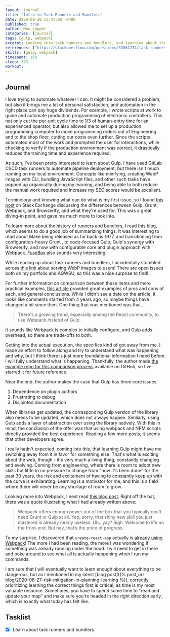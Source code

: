 ```yaml
---
layout: journal
title: "Intro to Task Runners and Bundlers"
date: 2020-08-30 13:47:08 -0400
published: true
author: Max Lepper
categories: [journal]
tags: [gulp, webpack]
excerpt: Looking into task runners and bundlers, and learning about the history and application of Grunt, Gulp, Browserify, and Webpack.
references: ["https://stackoverflow.com/questions/33561272/task-runners-gulp-grunt-etc-and-bundlers-webpack-browserify-why-use-toge/33574602#33574602","https://survivejs.com/webpack/appendices/comparison/","https://css-tricks.com/using-webp-images/#using-webp-in-html","https://www.toptal.com/front-end/webpack-browserify-gulp-which-is-better","https://medium.com/@housecor/browserify-vs-webpack-b3d7ca08a0a9","https://www.npmjs.com/package/fuse-box","https://github.com/ericgrosse/task-runner-bundler-comparison","https://stackoverflow.com/questions/48395804/where-is-create-react-app-webpack-config-and-files"]
skills: [gulp, webpack]
timespent: 160
sleep: 375
workout: 
---
```


## Journal

I love trying to automate whatever I can. It might be considered a problem, but also it brings me a lot of personal satisfaction, and automation in the right place can pay huge dividends. For example, I wrote scripts at work to guide and automate production programming of electronic controllers. This not only cut the per-unit cycle time to 1/3 of human-entry time for an experienced operator, but also allowed me to set up a production programming computer to move programming orders out of Engineering and to the shop floor, cutting our costs even further. Since the scripts automated most of the work and prompted the user for interactions, while checking to verify if the production environment was correct, it drastically reduces the training time and experience required.

As such, I've been pretty interested to learn about Gulp. I have used GitLab CI/CD task runners to automate pipeline deployment, but there isn't much running on my local environment. Concepts like minifying, creating WebP images with CLI, bundling JavaScript files, and other such tasks have popped up organically during my learning, and being able to both reduce the manual work required and increase my SEO scores would be excellent.

Terminology and knowing what can do what is my first issue, so I found [this post]({{page.references[0]}}) on Stack Exchange discussing the differences between Gulp, Grunt, Webpack, and Browserify, and what they're used for. This was a great diving-in point, and gave me much more to look into.

To learn more about the history of runners and bundlers, I read [this blog]({{page.references[1]}}), which seems to do a good job of summarizing things. It was interesting to read about Make being released as far back as 1977, and transitioning from configuration-heavy Grunt , to code-focused Gulp, Gulp's synergy with Browserify, and now with configurable core and plugin approach with Webpack. [FuseBox]({{page.references[5]}}) also sounds very interesting!

While reading up about task runners and bundlers, I accidentally stumbled across [this link]({{page.references[2]}}) about serving WebP images to users! There are open issues both on my portfolio and AGWSU, so this was a nice surprise to find!

For further information on comparison between these items and more practical examples, [this article]({{page.references[3]}}) provided great examples of pros and cons of each, and general conclusions. While I didn't see a date on the article, it looks like comments started from 4 years ago, so maybe things have changed a bit since then. One thing that was mentioned was that...

>There's a growing trend, especially among the React community, to use Webpack _instead_ of Gulp.

It sounds like Webpack is complex to initially configure, and Gulp adds overhead, so there are trade-offs to both.

Getting into the actual execution, the specifics kind of got away from me. I made an effort to follow along and try to understand what was happening and why, but I think there is just more foundational information I need before I will fully understand what is happening. Thankfully, the author made [the example repo for this comparison process]({{page.references[6]}}) available on GitHub, so I've starred it for future reference.

Near the end, the author makes the case that Gulp has three core issues:

1. Dependence on plugin authors
2. Frustrating to debug
3. Disjointed documentation

When libraries get updated, the corresponding Gulp version of the library also needs to be updated, which does not always happen. Similarly, using Gulp adds a layer of abstraction over using the library natively. With this in mind, the conclusion of the offer was that using webpack and NPM scripts directly provided the best experience. Reading a few more posts, it seems that other developers agree.

I really hadn't expected, coming into this, that learning Gulp might have me switching away from it in favor for something else. That's what is exciting about the web, though - it's very much a living thing, constantly changing and evolving. Coming from engineering, where there is room to adopt new skills but little to no pressure to change from "how it's been done" for the past 30 years, the risk and excitement of having to constantly keep up with the curve is exhilarating. Learning is a motivator for me, and this is a field where there will never be any shortage of room to grow.

Looking more into Webpack, I next read [this blog post]({{page.references[4]}}). Right off the bat, there was a quote illustrating what I had already written above:

>Webpack offers enough power out of the box that you typically don’t need Grunt or Gulp at all. Yep, sorry, that shiny new skill you just mastered is already nearly useless. Uh…yay? Sigh. Welcome to life on the front-end. But hey, that’s the price of progress.

To my surprise, I discovered that `create-react-app` actually is [already using Webpack]({{page.references[8]}})! The more I had been reading, the more I was wondering if something was already running under the hood. I will need to get in there and poke around to see what all is actually happening when I run my commands.

I am sure that I will eventually want to learn enough about everything to be dangerous, but as I mentioned in my latest [blog post]({% post_url blog/2020-08-27-risk-mitigation-in-planning-learning %}), correctly prioritizing learning the correct things first is critical, as time is my most valuable resource. Sometimes, you have to spend some time to "read and update your map" and make sure you're headed in the right direction early, which is exactly what today has felt like.

## Tasklist

- [x] Learn about task runners and bundlers